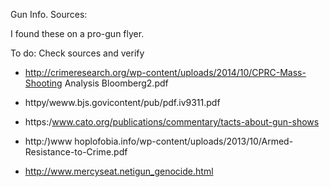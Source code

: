 Gun Info. Sources:

I found these on a pro-gun flyer.

To do: Check sources and verify

- http://crimeresearch.org/wp-content/uploads/2014/10/CPRC-Mass-Shooting Analysis Bloomberg2.pdf

- httpy/weww.bjs.govicontent/pub/pdf.iv9311.pdf

- https:/www.cato.org/publications/commentary/tacts-about-gun-shows

- http:/)www hoplofobia.info/wp-content/uploads/2013/10/Armed-Resistance-to-Crime.pdf

- http://www.mercyseat.netigun_genocide.html
